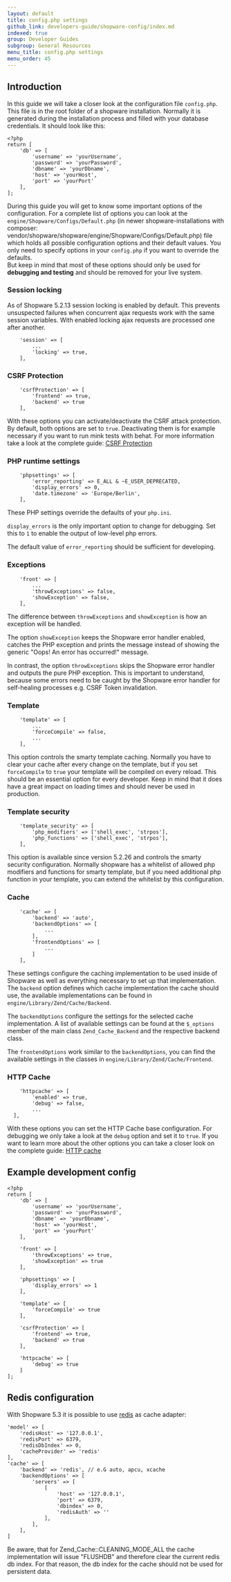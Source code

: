 ```yaml
---
layout: default
title: config.php settings
github_link: developers-guide/shopware-config/index.md
indexed: true
group: Developer Guides
subgroup: General Resources
menu_title: config.php settings
menu_order: 45
---
```

 
<div class="toc-list"></div>

## Introduction

In this guide we will take a closer look at the configuration file `config.php`.
This file is in the root folder of a shopware installation. Normally it is generated during the
installation process and filled with your database credentials. 
It should look like this:

```
<?php
return [
    'db' => [
        'username' => 'yourUsername',
        'password' => 'yourPassword',
        'dbname' => 'yourDbname',
        'host' => 'yourHost',
        'port' => 'yourPort'
    ],
];
```

During this guide you will get to know some important options of the configuration.
For a complete list of options you can look at the `engine/Shopware/Configs/Default.php` (in newer shopware-installations with composer: vendor/shopware/shopware/engine/Shopware/Configs/Default.php) file 
which holds all possible configuration options and their default values. You only
need to specify options in your `config.php` if you want to override the defaults.  
But keep in mind that most of these options should only be used for __debugging and testing__ 
and should be removed for your live system.

### Session locking

As of Shopware 5.2.13 session locking is enabled by default. This prevents unsuspected failures when concurrent ajax requests work with the same session variables. With enabled locking ajax requests are processed one after another.

```
    'session' => [
        ...
        'locking' => true,
    ],
```

### CSRF Protection

```
    'csrfProtection' => [
        'frontend' => true,
        'backend' => true
    ],
```

With these options you can activate/deactivate the CSRF attack protection. By default, both options are set 
to `true`. Deactivating them is for example necessary if you want to run mink tests 
with behat. For more information take a look at the complete guide: [CSRF Protection](/developers-guide/csrf-protection/)

### PHP runtime settings

```
    'phpsettings' => [
        'error_reporting' => E_ALL & ~E_USER_DEPRECATED,
        'display_errors' => 0,
        'date.timezone' => 'Europe/Berlin',
    ],
```

These PHP settings override the defaults of your `php.ini`.

`display_errors` is the only important option to change for debugging. Set this to `1` to enable the output
of low-level php errors.

The default value of `error_reporting` should be sufficient for developing.

### Exceptions

```
    'front' => [
        ...
        'throwExceptions' => false,
        'showException' => false,
    ],
```

The difference between `throwExceptions` and `showException` is how an exception will be handled.

The option `showException` keeps the Shopware error handler enabled, catches the PHP exception and prints the message instead of showing the generic "Oops! An error has occurred!" message.

In contrast, the option `throwExceptions` skips the Shopware error handler and outputs the pure PHP exception. This is important to understand, because some errors need to be caught by the Shopware error handler for self-healing processes e.g. CSRF Token invalidation.

### Template

```
    'template' => [
        ...
        'forceCompile' => false,
        ...
    ],
```

This option controls the smarty template caching. Normally you have to clear your cache after every change on the template, but if you set `forceCompile` to `true` your template will be compiled on every reload. This should be an essential option for every developer. Keep in mind that it does have a great impact on loading times and should never be used in production.

### Template security

```
    'template_security' => [
        'php_modifiers' => ['shell_exec', 'strpos'],
        'php_functions' => ['shell_exec', 'strpos'],
    ],
```
This option is available since version 5.2.26 and controls the smarty security configuration. Normally shopware has a whitelist of allowed php modifiers and functions for smarty template, but if you need additional php function in your template, you can extend the whitelist by this configuration.

### Cache

```
    'cache' => [
        'backend' => 'auto',
        'backendOptions' => [
            ...
        ],
        'frontendOptions' => [
            ...
        ]
    ],
```

These settings configure the caching implementation to be used inside of Shopware as well as everything necessary to set up that implementation. The `backend` option defines which cache implementation the cache should use, the available implementations can be found in `engine/Library/Zend/Cache/Backend`.

The `backendOptions` configure the settings for the selected cache implementation. A list of available settings can be found at the `$_options` member of the main class `Zend_Cache_Backend` and the respective backend class.

The `frontendOptions` work similar to the `backendOptions`, you can find the available settings in the classes in `engine/Library/Zend/Cache/Frontend`.

### HTTP Cache

```
    'httpcache' => [
        'enabled' => true,
        'debug' => false,
        ...
  ],
```

With these options you can set the HTTP Cache base configuration. For debugging we only take a look at the `debug` option and set it to `true`. If you want to learn more about the other options you can take a closer look on the complete guide: [HTTP cache](/developers-guide/http-cache/)

## Example development config

```
<?php
return [
    'db' => [
        'username' => 'yourUsername',
        'password' => 'yourPassword',
        'dbname' => 'yourDbname',
        'host' => 'yourHost',
        'port' => 'yourPort'
    ],
    
    'front' => [
        'throwExceptions' => true,
        'showException' => true
    ],

    'phpsettings' => [
        'display_errors' => 1
    ],

    'template' => [
        'forceCompile' => true
    ],

    'csrfProtection' => [
        'frontend' => true,
        'backend' => true
    ],
    
    'httpcache' => [
        'debug' => true
    ]
];
```

## Redis configuration
With Shopware 5.3 it is possible to use [redis](https://redis.io/) as cache adapter:

```
'model' => [
    'redisHost' => '127.0.0.1',
    'redisPort' => 6379,
    'redisDbIndex' => 0,
    'cacheProvider' => 'redis'
],
'cache' => [
    'backend' => 'redis', // e.G auto, apcu, xcache
    'backendOptions' => [
        'servers' => [
            [
                'host' => '127.0.0.1',
                'port' => 6379,
                'dbindex' => 0,
                'redisAuth' => ''
            ],
        ],
    ],
]
```
Be aware, that for Zend_Cache::CLEANING_MODE_ALL the cache implementation will issue "FLUSHDB" and therefore clear the current redis db index. For that reason, the db index for the cache should not be used for persistent data. 
